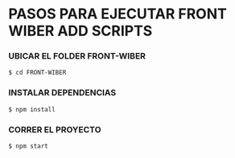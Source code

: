 # PASOS PARA EJECUTAR FRONT WIBER ADD SCRIPTS

### UBICAR EL FOLDER FRONT-WIBER
`$ cd FRONT-WIBER`
### INSTALAR DEPENDENCIAS
`$ npm install`
### CORRER EL PROYECTO
`$ npm start`
